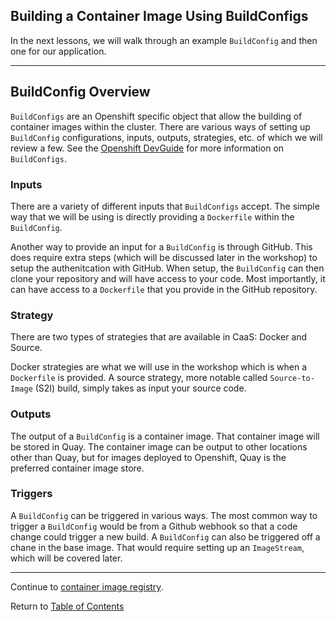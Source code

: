 ## Building a Container Image Using BuildConfigs

In the next lessons, we will walk through an example `BuildConfig` and then one for our application. 

---

## BuildConfig Overview

`BuildConfigs` are an Openshift specific object that allow the building of container images within the cluster. There are various ways of setting up `BuildConfig` configurations, inputs, outputs, strategies, etc. of which we will review a few. See the [Openshift DevGuide](https://docs.openshift.com/container-platform/4.1/builds/understanding-buildconfigs.html) for more information on `BuildConfigs`. 

### Inputs

There are a variety of different inputs that `BuildConfigs` accept. The simple way that we will be using is directly providing a `Dockerfile` within the `BuildConfig`.

Another way to provide an input for a `BuildConfig` is through GitHub. This does require extra steps (which will be discussed later in the workshop) to setup the authenitcation with GitHub. When setup, the `BuildConfig` can then clone your repository and will have access to your code. Most importantly, it can have access to a `Dockerfile` that you provide in the GitHub repository. 

### Strategy

There are two types of strategies that are available in CaaS: Docker and Source. 

Docker strategies are what we will use in the workshop which is when a `Dockerfile` is provided. A source strategy, more notable called `Source-to-Image` (S2I) build, simply takes as input your source code. 

### Outputs

The output of a `BuildConfig` is a container image. That container image will be stored in Quay. The container image can be output to other locations other than Quay, but for images deployed to Openshift, Quay is the preferred container image store. 

### Triggers

A `BuildConfig` can be triggered in various ways. The most common way to trigger a `BuildConfig` would be from a Github webhook so that a code change could trigger a new build. A `BuildConfig` can also be triggered off a chane in the base image. That would require setting up an `ImageStream`, which will be covered later. 

---

Continue to [container image registry](./8-buildconfig.md).

Return to [Table of Contents](../README.md#agenda)